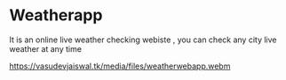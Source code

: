 # Weatherapp

It is an online live weather checking webiste , you can check any city live weather at any time


https://vasudevjaiswal.tk/media/files/weatherwebapp.webm

